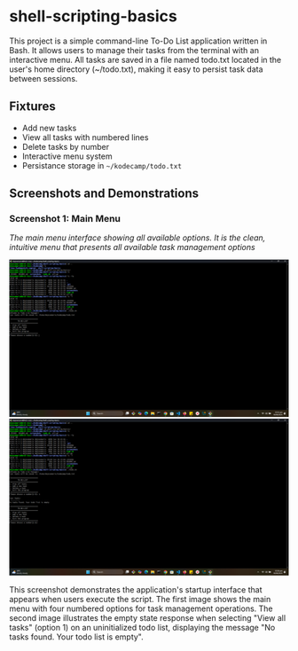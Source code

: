# shell-scripting-basics
This project is a simple command-line To-Do List application written in Bash. It allows users to manage their tasks from the terminal with an interactive menu. All tasks are saved in a file named todo.txt located in the user's home directory (~/todo.txt), making it easy to persist task data between sessions.

## Fixtures
- Add new tasks
- View all tasks with numbered lines
- Delete tasks by number
- Interactive menu system 
- Persistance storage in `~/kodecamp/todo.txt`

## Screenshots and Demonstrations

### Screenshot 1: Main Menu
*The main menu interface showing all available options. It is the clean, intuitive menu that presents all available task management options*

![Main Menu](screenshots/01-main-menu.png)
![Main Menu](screenshots/01a-main-menu.png)

This screenshot demonstrates the application's startup interface that appears when users execute the script. The first image shows the main menu with four numbered options for task management operations. The second image illustrates the empty state response when selecting "View all tasks" (option 1) on an uninitialized todo list, displaying the message "No tasks found. Your todo list is empty".




